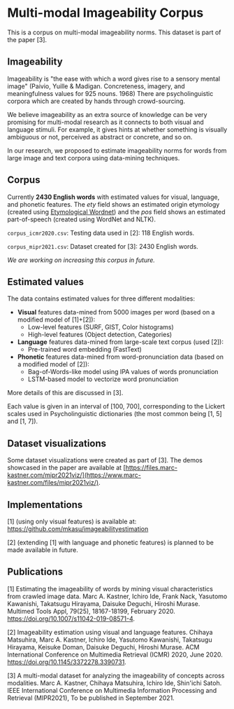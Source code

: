 # Multi-modal Imageability Corpus

This is a corpus on multi-modal imageability norms. This dataset is part of the paper [3].

## Imageability 

Imageability is "the ease with which a word gives rise to a sensory mental image" (Paivio, Yuille & Madigan. Concreteness, imagery, and meaningfulness values for 925 nouns. 1968) There are psycholinguistic corpora which are created by hands through crowd-sourcing. 

We believe imageability as an extra source of knowledge can be very promising for multi-modal research as it connects to both visual and language stimuli. For example, it gives hints at whether something is visually ambiguous or not, perceived as abstract or concrete, and so on.

In our research, we proposed to estimate imageability norms for words from large image and text corpora using data-mining techniques.

## Corpus

Currently __2430 English words__ with estimated values for visual, language, and phonetic features. The _ety_ field shows an estimated origin etymology (created using [Etymological Wordnet](http://etym.org)) and the _pos_ field shows an estimated part-of-speech (created using WordNet and NLTK).

`corpus_icmr2020.csv`: Testing data used in [2]: 118 English words.

`corpus_mipr2021.csv`: Dataset created for [3]: 2430 English words.

_We are working on increasing this corpus in future._

## Estimated values

The data contains estimated values for three different modalities:

- __Visual__ features data-mined from 5000 images per word (based on a modified model of [1]+[2]): 
	- Low-level features (SURF, GIST, Color histograms)
	- High-level features (Object detection, Categories)
- __Language__ features data-mined from large-scale text corpus (used [2]):
	- Pre-trained word embedding (FastText)
- __Phonetic__ features data-mined from word-pronunciation data (based on a modified model of [2]):
	- Bag-of-Words-like model using IPA values of words pronunciation
	- LSTM-based model to vectorize word pronunciation

More details of this are discussed in [3].

Each value is given in an interval of [100, 700], corresponding to the Lickert scales used in Psycholinguistic dictionaries (the most common being [1, 5] and [1, 7]).

## Dataset visualizations

Some dataset visualizations were created as part of [3]. The demos showcased in the paper are available at [https://files.marc-kastner.com/mipr2021viz/](https://www.marc-kastner.com/files/mipr2021viz/).

## Implementations

[1] (using only visual features) is available at: https://github.com/mkasu/imageabilityestimation

[2] (extending [1] with language and phonetic features) is planned to be made available in future.

## Publications

[1] Estimating the imageability of words by mining visual characteristics from crawled image data. Marc A. Kastner, Ichiro Ide, Frank Nack, Yasutomo Kawanishi, Takatsugu Hirayama, Daisuke Deguchi, Hiroshi Murase. Multimed Tools Appl, 79(25), 18167-18199, February 2020. https://doi.org/10.1007/s11042-019-08571-4.

[2] Imageability estimation using visual and language features. Chihaya Matsuhira, Marc A. Kastner, Ichiro Ide, Yasutomo Kawanishi, Takatsugu Hirayama, Keisuke Doman, Daisuke Deguchi, Hiroshi Murase. ACM International Conference on Multimedia Retrieval (ICMR) 2020, June 2020. https://doi.org/10.1145/3372278.3390731.

[3]	A multi-modal dataset for analyzing the imageability of concepts across modalities. Marc A. Kastner, Chihaya Matsuhira, Ichiro Ide, Shin'ichi Satoh. IEEE International Conference on Multimedia Information Processing and Retrieval (MIPR2021), To be published in September 2021.

